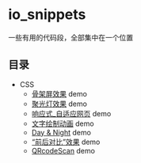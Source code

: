 # io_snippets

一些有用的代码段，全部集中在一个位置

## 目录

- CSS
  - [骨架屏效果](src/CSS/CSS_Skeleton) demo
  - [聚光灯效果](src/CSS/CSS_Spotlight) demo
  - [响应式_自适应网页](src/CSS/CSS_Responsive) demo
  - [文字绘制动画](src/CSS/CSS_Animated_Text) demo
  - [Day & Night](src/CSS/CSS_Day_Night) demo
  - [“前后对比”效果](src/CSS/CSS_ImageComparison) demo
  - [QRcodeScan](src/CSS/CSS_QRcodeScan) demo
